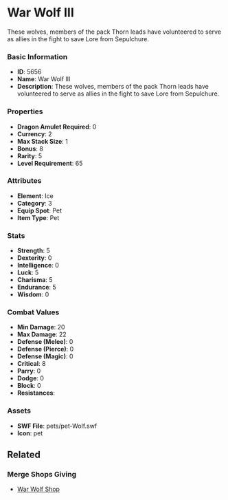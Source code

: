# War Wolf III

These wolves, members of the pack Thorn leads have volunteered to serve as allies in the fight to save Lore from Sepulchure.

### Basic Information

- **ID**: 5656
- **Name**: War Wolf III
- **Description**: These wolves, members of the pack Thorn leads have volunteered to serve as allies in the fight to save Lore from Sepulchure.

### Properties

- **Dragon Amulet Required**: 0
- **Currency**: 2
- **Max Stack Size**: 1
- **Bonus**: 8
- **Rarity**: 5
- **Level Requirement**: 65

### Attributes

- **Element**: Ice
- **Category**: 3
- **Equip Spot**: Pet
- **Item Type**: Pet

### Stats

- **Strength**: 5
- **Dexterity**: 0
- **Intelligence**: 0
- **Luck**: 5
- **Charisma**: 5
- **Endurance**: 5
- **Wisdom**: 0

### Combat Values

- **Min Damage**: 20
- **Max Damage**: 22
- **Defense (Melee)**: 0
- **Defense (Pierce)**: 0
- **Defense (Magic)**: 0
- **Critical**: 8
- **Parry**: 0
- **Dodge**: 0
- **Block**: 0
- **Resistances**: 

### Assets

- **SWF File**: pets/pet-Wolf.swf
- **Icon**: pet

## Related

### Merge Shops Giving

- [War Wolf Shop](../merge-shops/86-war-wolf-shop.md)

